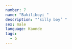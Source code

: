 ```yaml
---
number: 7
name: "Bakiliboyi "
description: "‘silly boy’ "
sex: male
language: Kaonde
tags:
  - b
---
```

